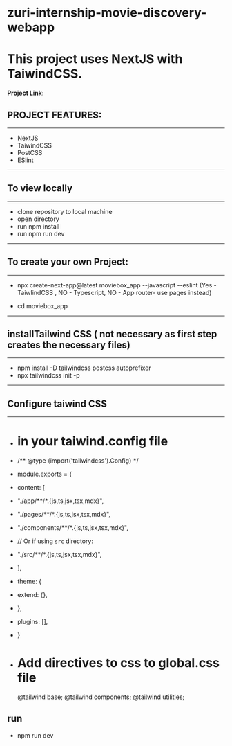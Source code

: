 # zuri-internship-movie-discovery-webapp

# This project uses NextJS with TaiwindCSS.
**Project Link**: 

## PROJECT FEATURES:

----------------------------------------------------------------
- NextJS
- TaiwindCSS
- PostCSS
- ESlint

----------------------------------------------------------------
## To view locally
----------------------------------------------------------------

- clone repository to local machine
- open directory
- run npm install
- run npm run dev 

----------------------------------------------------------------
## To create your own Project:
----------------------------------------------------------------
- npx create-next-app@latest moviebox_app --javascript --eslint 
(Yes - TaiwlindCSS , NO - Typescript, NO - App router- use pages instead)

- cd moviebox_app

----------------------------------------------------------------
## installTailwind CSS ( not necessary as first step creates the necessary files)
----------------------------------------------------------------
- npm install -D tailwindcss postcss autoprefixer
- npx tailwindcss init -p

----------------------------------------------------------------
## Configure taiwind CSS
----------------------------------------------------------------

- # in your taiwind.config file
 - /** @type {import('tailwindcss').Config} */
 - module.exports = {
 - content: [
 -   "./app/**/*.{js,ts,jsx,tsx,mdx}",
 -   "./pages/**/*.{js,ts,jsx,tsx,mdx}",
 -   "./components/**/*.{js,ts,jsx,tsx,mdx}",
 
 -   // Or if using `src` directory:
 -   "./src/**/*.{js,ts,jsx,tsx,mdx}",
 - ],
 - theme: {
 -   extend: {},
 - },
 - plugins: [],
- }

- # Add directives to css to global.css file
  @tailwind base;
 @tailwind components;
 @tailwind utilities;

## run 
- npm run dev
